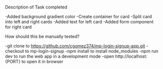 Description of Task completed

-Added background gradient color
-Create container for card
-Split card into left and right cards
-Added text for left card
-Added form component for right card


How should this be manually tested?

-git clone to https://github.com/cgomez374/mp-login-signup-app.git
-checkout to mp-login-signup
-npm install to install node_modules
-npm run dev to run the web app in a development mode
-open http://localhost:{PORT} to open it in browser